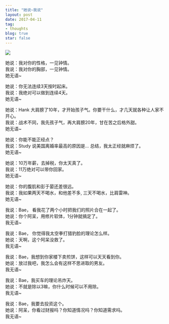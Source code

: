 ```yaml
---
title: "她说~我说"
layout: post
date: 2017-04-11
tag:
- thoughts
blog: true
star: false
---
```


<img src="{{ site.url }}/assets/images/shesays.jpg" style="display:block; margin: 0 auto;" />

她说：我对你的性格，一见钟情。<br />
我说：我对你的胸部，一见钟情。<br />
她无语~<br />

她说：你无法连续3天按时起床。 <br />
我说：我绝对可以做到连续4天。<br />
她无语~<br />

她说：Hank 大肩膀了10年，才开始孩子气。你要干什么，才几天就各种让人家不开心。<br />
我说：战术不同，我先孩子气，再大肩膀20年，甘在苦之后格外甜。<br />
她无语~<br />

她说：你能不能正经点？<br />
我说：Study 说美国离婚率最高的原因是... 总结，我太正经就麻烦了。<br />
她无语~<br />

她说：10万年薪，去掉税，你太天真了。<br />
我说：11万绝对可以带你回家。<br />
她无语~<br />

她说：你的腹肌和彭于晏还差很远。<br />
我说：我如果两天不喝水，和他差不多, 三天不喝水，比肩雷神。<br />
她无语~<br />

我说：Bae， 看我花了两个小时把我们的照片合在一起了。<br />
她说：你个阿呆，用修片软体，1分钟就搞定了。<br />
我无语~<br />

我说：Bae， 你觉得我太空拳打猎豹脸的理论怎么样。<br />
她说：天啊，这个阿呆没救了。<br />
我无语~<br />

我说：Bae，我想到你家楼下卖煎饼，这样可以天天看到你。<br />
她说：放过我吧，我怎么会有这样不思进取的男友。<br />
我无语~<br />

我说：Bae，我买车的理论吊炸天。<br />
她说：不就是除以3嘛，你什么时候可以不用除。<br />
我无语~<br />

我说：Bae，我要去投资这个。<br />
她说：阿呆，你看过财报吗？你知道情况吗？你知道需求吗。<br />
我无语~<br />

